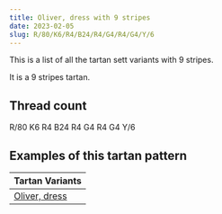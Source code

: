 ```yaml
---
title: Oliver, dress with 9 stripes
date: 2023-02-05
slug: R/80/K6/R4/B24/R4/G4/R4/G4/Y/6
---
```

This is a list of all the tartan sett variants with 9 stripes.

It is a 9 stripes tartan.


## Thread count
R/80 K6 R4 B24 R4 G4 R4 G4 Y/6

## Examples of this tartan pattern

| Tartan Variants |
|---------------|
| [Oliver, dress](/variants/r/80/k6/r4/b24/r4/g4/r4/g4/y/6-b304080-g008000-k000000-rc00000-yf0c000)||
